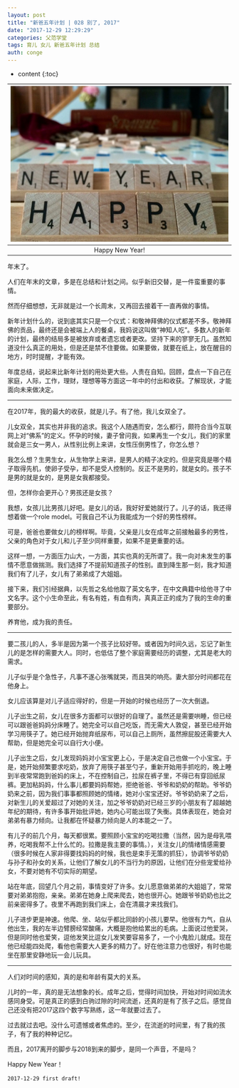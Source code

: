```yaml
---
layout: post
title: "新爸五年计划 | 028 别了, 2017"
date: "2017-12-29 12:29:29"
categories: 父范学堂
tags: 育儿 女儿 新爸五年计划 总结
auth: conge
---
```

* content
{:toc}

|![new-year-celebration](/assets/images/父范学堂/118382-d979f6538184f2f3.jpg)|
|:----:|
|Happy New Year!|

年末了。

人们在年末的文章，多是在总结和计划之间。似乎新旧交替，是一件蛮重要的事情。

然而仔细想想，无非就是过一个长周末，又再回去接着干一直再做的事情。

新年计划什么的，说到底其实只是一个仪式：和敬神拜佛的仪式都差不多。敬神拜佛的贡品，最终还是会被端上人的餐桌，我妈说这叫做“神知人吃”。多数人的新年的计划，最终的结局多是被放弃或者遗忘或者更改。坚持下来的寥寥无几。虽然知道没什么真正的用处，但是还是禁不住要做。如果要做，就要在纸上，放在醒目的地方，时时提醒，才能有效。

年度总结，说起来比新年计划的用处更大些。人贵在自知。回顾，盘点一下自己在家庭，人际，工作，理财，理想等等方面这一年中的付出和收获。了解现状，才能面向未来做决定。





-----

在2017年，我的最大的收获，就是儿子。有了他，我儿女双全了。

儿女双全，其实也并非我的追求。我这个人随遇而安，怎么都行，颇符合当今互联网上对“佛系”的定义。怀孕的时候，妻子曾问我，如果再生一个女儿，我们的家里就会是三女一男人，从性别比例上来讲，女性压倒男性了，你怎么想？

我怎么想？生男生女，从生物学上来讲，是男人的精子决定的。但是究竟是哪个精子取得先机，使卵子受孕，却不是受人控制的。反正不是男的，就是女的。孩子不是男的就是女的，是男是女我都接受。

但，怎样你会更开心？男孩还是女孩？

我想，女孩儿比男孩儿好吧。是女儿的话，我好好爱她就行了。儿子的话，我还得想着做一个role model。可我自己不认为我能成为一个好的男性榜样。

可是，爸爸也要做女儿的榜样啊。毕竟，父亲是儿女在成年之前接触最多的男性，父亲的角色对于女儿和儿子至少同样重要，如果不是更重要的话。

这样一想，一方面压力山大，一方面，其实也真的无所谓了。我一向对未发生的事情不愿意做揣测。我们选择了不提前知道孩子的性别。直到降生那一刻，我才知道我们有了儿子，女儿有了弟弟成了大姐姐。

接下来，我们引经据典，以先哲之名给他取了英文名字，在中文典籍中给他寻了中文名字。这个小生命至此，有名有姓，有血有肉，真真正正的成为了我的生命的重要部分。

养育他，成为我的责任。

----

要二孩儿的人，多半是因为第一个孩子比较好带。或者因为时间久远，忘记了新生儿的是怎样的需要大人。同时，也低估了整个家庭需要经历的调整，尤其是老大的需求。

儿子似乎是个急性子，凡事不遂心张嘴就哭，而且哭的响亮。妻大部分时间都花在他身上。

女儿应该算是对儿子适应得好的，但是一开始的时候也经历了一次大倒退。

儿子出生之前，女儿在很多方面都可以很好的自理了。虽然还是需要哄睡，但已经可以跟爸爸妈妈分床睡了。她完全可以自己吃饭，而无需大人敦促，甚至已经开始学习用筷子了。她已经开始抛弃纸尿布，可以自己上厕所，虽然擦屁股还需要大人帮助，但是她完全可以自行大小便。

儿子出生之后，女儿发现妈妈对小宝宝更上心，于是决定自己也做一个小宝宝。于是，她开始频繁要求吃奶，放弃了用筷子甚至勺子，重新开始用手抓吃的，晚上睡到半夜常常跑到爸妈的床上，不在控制自己，拉尿在裤子里，不得已有穿回纸尿裤。更加粘妈妈，什么事儿都要妈妈帮她，拒绝爸爸、爷爷和奶奶的帮助。爷爷奶奶来之前，因为我们事事都照顾她的情绪，她对小宝宝还好。爷爷奶奶来了之后，对新生儿的关爱超过了对她的关注，加之爷爷奶奶对已经三岁的小朋友有了超越她年纪的期待，有许多事开始批评她，她内心可能出现了失衡。具体表现在，她会对弟弟有暴力倾向。让我都在怀疑暴力倾向是人的本能之一了。

有儿子的前几个月，每天都很累。要照顾小宝宝的吃喝拉撒（当然，因为是母乳喂养，吃喝我帮不上什么忙的。拉撒是我主要的事情。），关注女儿的情绪情感需要（很多时候在人家非得要找妈妈的时候，我也是束手无策的抓狂），协调爷爷奶奶与孙子和孙女的关系，让他们了解女儿的不当行为的原因，让他们在分些宠爱给孙女，不要对她有不切实际的期望。

站在年底，回望几个月之前，事情变好了许多。女儿愿意做弟弟的大姐姐了，常常要对弟弟抱抱，亲亲。弟弟在她身上爬来爬去，她也很开心。她跟爷爷奶奶也比之前亲密得多了。夜里不再跑到我们床上，会在清晨才来找我们。

儿子进步更是神速。他爬、坐、站似乎都比同龄的小孩儿要早。他很有力气，自从他出生，我的左半边臂膀经常酸痛，大概是抱他给累出的毛病。上面说过他爱哭，但是同时他也爱笑，逗他发笑比逗女儿发笑要容易多了，一个小鬼脸儿就成。现在他已经能四处爬，看他也需要大人更多的精力了。好在他注意力也很好，有时也能坐在那里安静地玩一会儿玩具。

------

人们对时间的感知，真的是和年龄有莫大的关系。

儿时的一年，真的是无法想象的长。成年之后，觉得时间加快，开始对时间如流水感同身受。可是真正的感到白驹过隙的时间流逝，还真的是有了孩子之后。感觉自己还没有把2017这四个数字写熟练，这一年就要过去了。

过去就过去吧。没什么可遗憾或者焦虑的。至少，在流逝的时间里，有了我的孩子，有了我的种种记忆。

而且，2017离开的脚步与2018到来的脚步，是同一个声音，不是吗？

Happy New Year！

```
2017-12-29 first draft!
```
